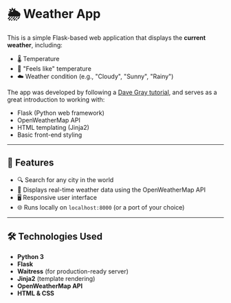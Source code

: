 # 🌦️ Weather App

This is a simple Flask-based web application that displays the **current weather**, including:

- 🌡️ Temperature  
- 🧊 "Feels like" temperature  
- ☁️ Weather condition (e.g., "Cloudy", "Sunny", "Rainy")

The app was developed by following a [Dave Gray tutorial](https://www.youtube.com/@DaveGrayTeachesCode), and serves as a great introduction to working with:

- Flask (Python web framework)  
- OpenWeatherMap API  
- HTML templating (Jinja2)  
- Basic front-end styling

---

## 🚀 Features

- 🔍 Search for any city in the world  
- 🧾 Displays real-time weather data using the OpenWeatherMap API  
- 🖥️ Responsive user interface  
- 🌐 Runs locally on `localhost:8000` (or a port of your choice)

---

## 🛠️ Technologies Used

- **Python 3**
- **Flask**
- **Waitress** (for production-ready server)
- **Jinja2** (template rendering)
- **OpenWeatherMap API**
- **HTML & CSS**
